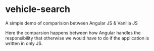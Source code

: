 vehicle-search
==============

A simple demo of comparision between Angular JS &amp; Vanilla JS

Here the comparsion happens between how Angular handles the responsibility that otherwise we would have to do 
if the application is written in only JS.
